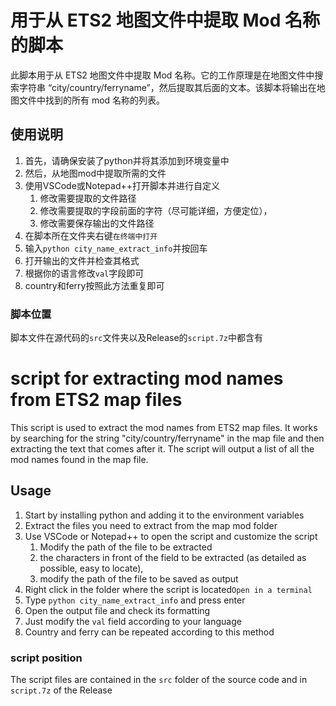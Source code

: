 # 用于从 ETS2 地图文件中提取 Mod 名称的脚本
此脚本用于从 ETS2 地图文件中提取 Mod 名称。它的工作原理是在地图文件中搜索字符串 “city/country/ferryname”，然后提取其后面的文本。该脚本将输出在地图文件中找到的所有 mod 名称的列表。

## 使用说明
1. 首先，请确保安装了python并将其添加到环境变量中
2. 然后，从地图mod中提取所需的文件
3. 使用VSCode或Notepad++打开脚本并进行自定义
   1. 修改需要提取的文件路径
   2. 修改需要提取的字段前面的字符（尽可能详细，方便定位），
   3. 修改需要保存输出的文件路径
4. 在脚本所在文件夹右键`在终端中打开`
5. 输入`python city_name_extract_info`并按回车
6. 打开输出的文件并检查其格式
7. 根据你的语言修改`val`字段即可
8. country和ferry按照此方法重复即可

### 脚本位置
脚本文件在源代码的`src`文件夹以及Release的`script.7z`中都含有



# script for extracting mod names from ETS2 map files
This script is used to extract the mod names from ETS2 map files. It works by searching for the string "city/country/ferryname" in the map file and then extracting the text that comes after it. The script will output a list of all the mod names found in the map file.




## Usage
1. Start by installing python and adding it to the environment variables 
2. Extract the files you need to extract from the map mod folder    
3. Use VSCode or Notepad++ to open the script and customize the script
   1. Modify the path of the file to be extracted
   2. the characters in front of the field to be extracted (as detailed as possible, easy to locate),   
   3. modify the path of the file to be saved as output     
4. Right click in the folder where the script is located`Open in a terminal`    
5. Type `python city_name_extract_info` and press enter    
6. Open the output file and check its formatting        
7. Just modify the `val` field according to your language
8. Country and ferry can be repeated according to this method   

### script position
The script files are contained in the `src` folder of the source code and in `script.7z` of the Release


